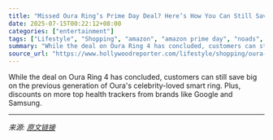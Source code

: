 ```yaml
---
title: "Missed Oura Ring’s Prime Day Deal? Here’s How You Can Still Save on the Smart Ring"
date: 2025-07-15T00:22:12+08:00
categories: ["entertainment"]
tags: ["Lifestyle", "Shopping", "amazon", "amazon prime day", "noads", "Prime Day", "shopping"]
summary: "While the deal on Oura Ring 4 has concluded, customers can still save big on the previous generation of Oura's celebrity-loved smart ring. Plus, discounts on more top health trackers from brands like "
source_url: "https://www.hollywoodreporter.com/lifestyle/shopping/oura-ring-4-sale-amazon-prime-day-2025-1236309024/"
---
```


While the deal on Oura Ring 4 has concluded, customers can still save big on the previous generation of Oura's celebrity-loved smart ring. Plus, discounts on more top health trackers from brands like Google and Samsung.

---

*来源: [原文链接](https://www.hollywoodreporter.com/lifestyle/shopping/oura-ring-4-sale-amazon-prime-day-2025-1236309024/)*
